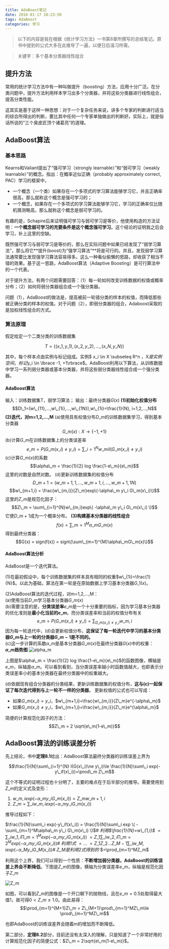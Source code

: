 ```yaml
---
title: AdaBoost笔记
date: 2016-01-17 20:23:50
tags: AdaBoost
categories: 学习
---
```

> 以下的内容是我在根据《统计学习方法》一书第8章所撰写的总结笔记。原书中提到的公式大多在此推导了一遍，以便日后温习所需。



> 关键字：多个基本分类器线性组合


## 提升方法

常用的统计学习方法中有一种叫做提升（boosting）方法，应用十分广泛。在分类问题中，提升方法利用样本学习出多个分类器，并将这些分类器进行线性组合，提高分类性能。

这其实是基于这样一种思想：对于一个复杂任务来说，讲多个专家的判断进行适当的综合所得出的判断，要比其中任何一个专家单独做出的判断好。实际上，就是俗话所说的“三个臭皮匠顶个诸葛亮”的道理。


## AdaBoost算法

### 基本思路

Kearns和Valiant提出了“强可学习（strongly learnable）”和“弱可学习（weakly learnable）”的概念。指出：在概率近似正确（probably approximately correct, PAC）学习的框架中，

- 一个概念（一个类）如果存在一个多项式的学习算法能够学习它，并且正确率很高，那么就称这个概念是强可学习的；
- 一个概念，如果存在一个多项式的学习算法能够学习它，学习的正确率仅比随机猜测略高，那么就称这个概念是弱可学习的。

有趣的是，Schapire后来证明强可学习与弱可学习是等价，他使用构造的方法证明：**一个概念弱可学习的充要条件是这个概念强可学习**。这个结论的证明我之后会学习，补上这里的空缺。

既然强可学习与弱可学习是等价的，那么在实际问题中如果已经发现了“弱学习算法”，那么将它**提升(boost)为“强学习算法”**将是可行的。并且，发现弱学习算法通常要比发现强学习算法容易得多。这么一种看似偷懒的思路，却收获了相当不错的效果。基于这一思路，AdaBoost算法（Adaptive Boosting）是可行算法中的一个代表。

对于提升方法，有两个问题需要回答：（1）每一轮如何改变训练数据的权值或概率分布；（2）如何将弱分类器组合成一个强分类器。

问题（1），AdaBoost的做法是，提高被前一轮错分类的样本的权值，而降低那些被正确分类的样本的权值。对于问题（2），即弱分类器的组合，Adaboost采取的是加权线性组合的方式。

### 算法原理

假定给定一个二类分类的训练数据集

$$ T=\lbrace (x\_1,y\_1),(x\_2,y\_2),...,(x\_N,y\_N) \rbrace $$

其中，每个样本点由实例与标记组成。实例$ x\_i \in X \subseteq R^n $，$X$是实例空间，标记$y\_i \in \lbrace -1, +1\rbrace$。AdaBoost利用以下算法，从训练数据中学习一系列弱分类器或基本分类器，并将这些弱分类器线性组合成一个强分类器。


#### AdaBoost算法
输入：训练数据集T，弱学习算法；
输出：最终分类器$G(x)$
**(1)初始化权值分布**
$$D\_1=(w\_{11},...,w\_{1i},...,w\_{1N}),w\_{1i}=\frac{1}{N}, i=1,2,...,N$$
**(2)迭代，对m=1,2,...,M**
	(a)使用具有权值分布$D\_m$的训练数据集学习，得到基本分类器
	$$G\_m(x):X \to \lbrace -1,+1 \rbrace$$
	(b)计算$G\_m$在训练数据集上的分类误差率
	$$e\_m=P(G\_m(x\_i) \ne y\_i) = \sum\_{i=1}^{N}{w\_{mi}I(G\_m(x\_i) \ne y\_i)}$$
	(c)计算$G\_m(x)$的系数
	$$\alpha\_m = \frac{1}{2} log \frac{1-e\_m}{e\_m}$$
	这里的对数是自然对数。
	(d)更新训练数据集的权值分布
	$$D\_{m+1}=(w\_{m+1,1},...,w\_{m+1,i},...,w\_{m+1,1N})$$
	$$w\_{m+1,i} = \frac{w\_{m,i}}{Z\_m}exp\(-\alpha\_m y\_i G\_m(x\_i)\)$$
	这里的$Z\_m$是规范化因子：
	$$Z\_m = \sum\_{i=1}^{N}w\_{m,i}exp\( -\alpha\_m y\_i G\_m(x\_i) \)$$
	它使$D\_{m+1}$成为一个概率分布。
**(3)构建基本分类器的线性组合**
$$f(x)=\sum\_{m=1}^{M}\alpha\_mG\_m(x)$$
得到最终分类器：
$$G(x) = sign(f(x)) = sign\(\sum\_{m=1}^{M}\alpha\_mG\_m(x)\)$$

#### AdaBoost算法分析
AdaBoost是一个迭代算法。

(1)在最初假设中，每个训练数据集的样本具有相同的权重$w\_{1i}=\frac{1}{N}$。以此为基础，算法在第一轮是在原始数据上学习基本分类器$G\_1(x)$。

(2)AdaBoost算法的迭代过程，对m=1,2,...,M：<br>
(a)使用当前$D\_m$学习基本分类器$G\_m(x)$<br>
(b)需要注意的是，**分类误差率**$e\_m$是一个十分重要的指标，因为学习基本分类器的优化准则是**最小化当前的$e\_m$**。而分类误差率和当前的权值分布有关
$$e\_m = P(G\_m(x\_i) \ne y\_i) = \sum_{G\_m(x\_i) \ne y\_i} w\_{m,i}$$
因为每一轮迭代中，(d)会更新权值分布，**这保证了每一轮迭代中学习的基本分类器$G\_m$与上一轮的分类器$G\_{m-1}$是不同的。**<br>
(c)这一步计算的系数$\alpha\_m$是基本分类器$G\_m(x)$在最终分类器$G(x)$中的权重：
**$\alpha\_m$趋势图**
![alpha_m](http://7xnh8y.com1.z0.glb.clouddn.com/alpha_m.png)

上图是$\alpha\_m = \frac{1}{2} log \frac{1-e\_m}{e\_m}$的函数图像，横轴是$e\_m$，纵轴是$\alpha\_m$。可以看到看到，当分类误差率越小时函数值越大，也即表示分类误差率小的基本分类器在最终分类器中的权重越大。

(d)依据现有组合分类器的分类结果，更新训练数据集的权值分布，**这与(c)一起保证了每次迭代得到与上一轮不一样的分类器**。
更新权值的公式也可以写成：

- 如果$G\_m(x\_i) = y\_i$，$w\_{m+1,i}=\frac{w\_{m,i}}{Z\_m}e^{-\alpha\_m}$
- 如果$G\_m(x\_i) \ne y\_i$，$w\_{m+1,i}=\frac{w\_{m,i}}{Z\_m}e^{\alpha\_m}$

简便的计算规范化因子的方法：
$$Z\_m = 2 \sqrt{e\_m(1-e\_m)}$$

## AdaBoost算法的训练误差分析

先上结论，书中**定理8.1**给出：AdaBoost算法最终分类器的训练误差上界为

$$\frac{1}{N}\sum\_{i=1}^{N} I(G(x\_i)\ne y\_i)\le \frac{1}{N}\sum\_i exp(-y\_if(x\_i))=\prod\_m Z\_m$$

这个不等式的证明过程也十分明了，主要的难点在于后半部分的推导。需要使用到$Z\_m$的定义式及变形：

1. $w\_{m,i}exp(-\alpha\_m y\_i G\_m(x\_i))=Z\_m w\_{m+1,i}$
2. $Z\_m = \sum\_i w\_{m,i} exp(-\alpha\_m y\_i G\_m(x\_i))$

推导过程如下：

$\frac{1}{N}\sum\_i exp(-y\_if(x\_i)) = \frac{1}{N}\sum\_i exp \( -\sum\_{m=1}^M\alpha\_m y\_i G\_m(x\_i) \)$*# 利用$\frac{1}{N}=w\_{1,i}$*
$=\sum\_iw\_{1,i}\prod\_{m=1}^M exp(-\alpha\_m y\_i G\_m(x\_i))$
$=Z\_1\sum\_iw\_{2,i}\prod\_{m=2}^M exp(-\alpha\_m y\_i G\_m(x\_i))$*# 利用1式*
$= ...$
$=Z\_1Z\_2...Z\_{M-1}\sum\_iw\_{M,i}exp(-\alpha\_M y\_i G\_M(x\_i))$*# $Z\_M$是利用2式得到的*
$=\prod_{m=1}^MZ_m$

利用这个上界，我们可以得到一个性质：**不断增加弱分类器，AdaBoost的训练误差上界会不断降低**。下图是$Z\_m$的图像，横轴为分类误差率$e\_m$，纵轴是规范化因子$Z\_m$

![Z_m](http://7xnh8y.com1.z0.glb.clouddn.com/Z_m.png)

如图，可以看到$Z\_m$的图像是一个开口朝下的抛物线，且在$e\_m=0.5$处取得最大值1，故可得$0<Z\_m\le1.0$。由此易得：
$$\prod_{m=1}^{M+1}Z\_m = Z\_{M+1}\prod\_{m=1}^MZ\_m\le \prod\_{m=1}^MZ\_m$$

也即AdaBoost的训练误差界会随着m的增加而不断降低。

第二部分，**定理8.2**部分，目前还没有太深入的理解，只是知道了一个非常好用的计算规范化因子的简便公式：$Z\_m = 2\sqrt{e\_m(1-e\_m)}$。
